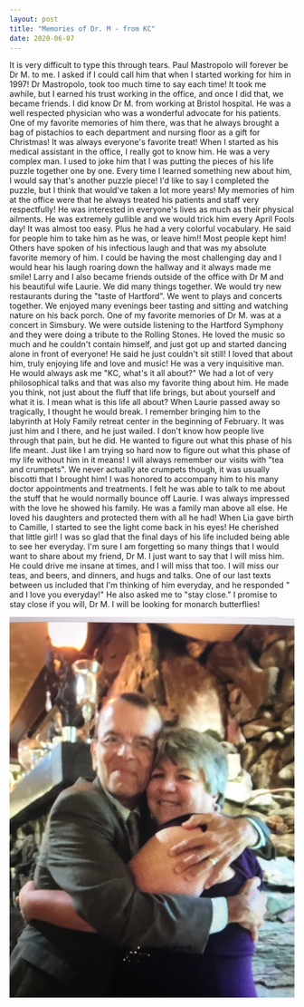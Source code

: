 ```yaml
---
layout: post
title: "Memories of Dr. M - from KC"
date: 2020-06-07
---
```


It is very difficult to type this through tears.  Paul Mastropolo will  forever be Dr M. to me.  I asked if I could call him that when I started  working for him in 1997!  Dr Mastropolo, took too much time to say each  time!  It took me awhile, but I earned his trust working in the office,  and once I did that, we became friends.   I did know Dr M. from working at Bristol hospital.  He was a well  respected physician who was a wonderful advocate for his patients.  One  of my favorite memories of him there, was that he always brought a bag  of pistachios to each department and nursing floor as a gift for  Christmas!  It was always everyone's favorite treat! When I started as his medical assistant in the office, I really got to  know him.  He was a very complex man.  I used to joke him that I was  putting the pieces of his life puzzle together one by one.  Every time I  learned something new about him, I would say that's another puzzle  piece!  I'd like to say I completed the puzzle, but I think that  would've taken a lot more years! My memories of him at the office were  that he always treated his patients and staff very respectfully!  He was  interested in everyone's lives as much as their physical ailments.  He  was extremely gullible and we would trick him every April Fools day!  It  was almost too easy. Plus he had a very colorful vocabulary.  He said  for people him to take him as he was, or leave him!!  Most people kept  him!   Others have spoken of his infectious laugh and that was my  absolute favorite memory of him.  I could be having the most challenging  day and I would hear his laugh roaring down the hallway and it always  made me smile!   Larry and I also became friends outside of the office with Dr M and his  beautiful wife Laurie.  We did many things together.  We would try new  restaurants during the "taste of Hartford".  We went to plays and  concerts together.  We enjoyed many evenings beer tasting and sitting  and watching nature on his back porch.  One of my favorite memories of  Dr M. was  at a concert in Simsbury.  We were outside listening to the  Hartford Symphony and they were doing a tribute to the Rolling Stones.   He loved the music so much and he couldn't contain himself, and just got  up and started dancing alone in front of everyone!  He said he just  couldn't sit still!  I loved that about him, truly enjoying life and  love and music!  He was a very inquisitive man.  He would always ask me  "KC, what's it all about?"  We had a lot of very philosophical talks and  that was also my favorite thing about him.  He made you think, not just  about the fluff that life brings, but about yourself and what it is.  I  mean what is this life all about? When Laurie passed away so tragically, I thought he would break.  I  remember bringing him to the labyrinth at Holy Family retreat center in  the beginning of February.  It was just him and I there, and he just  wailed.  I don't know how people live through that pain, but he did.  He  wanted to figure out what this phase of his life meant.  Just like I am  trying so hard now to figure out what this phase of my life without him  in it means!  I will always remember our visits with "tea and  crumpets".  We never actually ate crumpets though, it was usually  biscotti that I brought him!  I was honored to accompany him to his many  doctor appointments and treatments.  I felt he was able to talk to me  about the stuff that he would normally bounce off Laurie.  I was always  impressed with the love he showed his family.  He was a family man above  all else.  He loved his daughters and protected them with all he had!   When Lia gave birth to Camille, I started to see the light come  back in  his eyes!  He cherished that little girl! I was so glad that the final  days of his life included being able to see her everyday.   I'm sure I am forgetting so many things that I would want to share about  my friend, Dr M.  I just want to say that I will miss him.  He could  drive me insane at times, and I will miss that too.  I will miss our  teas, and beers, and dinners, and hugs and talks. One of our last texts  between us included that I'm thinking of him everyday, and he responded "  and I love you everyday!"  He also asked me to "stay close."  I promise  to stay close if you will, Dr M.   I will  be looking for monarch  butterflies!

![Memories of Dr. M](assets/memories_of_dr_m.webp)
